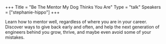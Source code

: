 +++
Title = "Be The Mentor My Dog Thinks You Are"
Type = "talk"
Speakers = ["stephanie-hippo"]
+++

Learn how to mentor well, regardless of where you are in your career. Discover ways to give back early and often, and help the next generation of engineers behind you grow, thrive, and maybe even avoid some of your mistakes.

